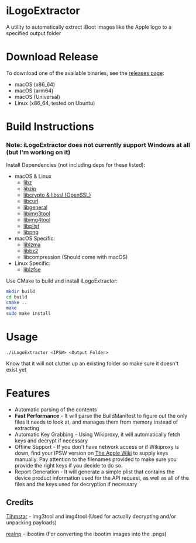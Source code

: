 # iLogoExtractor
A utility to automatically extract iBoot images like the Apple logo to a specified output folder

# Download Release
To download one of the available binaries, see the [releases page](https://github.com/XboxOneSogie720/iLogoExtractor/releases):
* macOS (x86_64)
* macOS (arm64)
* macOS (Universal)
* Linux (x86_64, tested on Ubuntu)

# Build Instructions
### Note: iLogoExtractor does not currently support Windows at all (but I'm working on it)

Install Dependencies (not including deps for these listed):
* macOS & Linux
  * [libz](https://github.com/madler/zlib)
  * [libzip](https://github.com/nih-at/libzip)
  * [libcrypto & libssl (OpenSSL)](https://www.openssl.org/source/)
  * [libcurl](https://curl.se/download.html)
  * [libgeneral](https://github.com/tihmstar/libgeneral)
  * [libimg3tool](https://github.com/tihmstar/img3tool)
  * [libimg4tool](https://github.com/tihmstar/img4tool)
  * [libplist](https://github.com/libimobiledevice/libplist)
  * [libpng](https://github.com/glennrp/libpng)
* macOS Specific:
  * [liblzma](https://github.com/kobolabs/liblzma)
  * [libbz2](https://github.com/libarchive/bzip2)
  * libcompression (Should come with macOS)
* Linux Specific:
  * [liblzfse](https://github.com/lzfse/lzfse)
 
Use CMake to build and install iLogoExtractor:

```bash
mkdir build
cd build
cmake ..
make
sudo make install
```

# Usage
```./iLogoExtractor <IPSW> <Output Folder>```

Know that it will not clutter up an existing folder so make sure it doesn't exist yet

# Features
* Automatic parsing of the contents
* **Fast Performance** - It will parse the BuildManifest to figure out the only files it needs to look at, and manages them from memory instead of extracting
* Automatic Key Grabbing - Using Wikiproxy, it will automatically fetch keys and decrypt if necessary
* Offline Support - If you don't have network access or if Wikiproxy is down, find your IPSW version on [The Apple Wiki](https://theapplewiki.com/wiki/Firmware_Keys) to supply keys manually. Pay attention to the filenames provided to make sure you provide the right keys if you decide to do so.
* Report Generation - It will generate a simple plist that contains the device product information used for the API request, as well as all of the files and the keys used for decryption if necessary

## Credits
[Tihmstar](https://github.com/tihmstar) - img3tool and img4tool (Used for actually decrypting and/or unpacking payloads)

[realnp](https://github.com/realnp) - ibootim (For converting the ibootim images into the .pngs)
